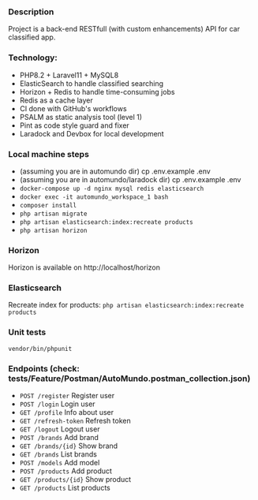 ### Description
Project is a back-end RESTfull (with custom enhancements) API for car classified app.

### Technology:
- PHP8.2 + Laravel11 + MySQL8
- ElasticSearch to handle classified searching
- Horizon + Redis to handle time-consuming jobs
- Redis as a cache layer
- CI done with GitHub's workflows
- PSALM as static analysis tool (level 1)
- Pint as code style guard and fixer
- Laradock and Devbox for local development

### Local machine steps
- (assuming you are in automundo dir)
  cp .env.example .env
- (assuming you are in automundo/laradock dir)
  cp .env.example .env
- ```docker-compose up -d nginx mysql redis elasticsearch```
- ```docker exec -it automundo_workspace_1 bash```
- ```composer install```
- ```php artisan migrate```
- ```php artisan elasticsearch:index:recreate products```
- ```php artisan horizon```

### Horizon
Horizon is available on http://localhost/horizon

### Elasticsearch
Recreate index for products: ```php artisan elasticsearch:index:recreate products```

### Unit tests
```vendor/bin/phpunit```

### Endpoints (check: tests/Feature/Postman/AutoMundo.postman_collection.json)
- ```POST /register``` Register user
- ```POST /login``` Login user
- ```GET /profile``` Info about user
- ```GET /refresh-token``` Refresh token
- ```GET /logout``` Logout user
- ```POST /brands``` Add brand
- ```GET /brands/{id}``` Show brand
- ```GET /brands``` List brands
- ```POST /models``` Add model
- ```POST /products``` Add product
- ```GET /products/{id}``` Show product
- ```GET /products``` List products
